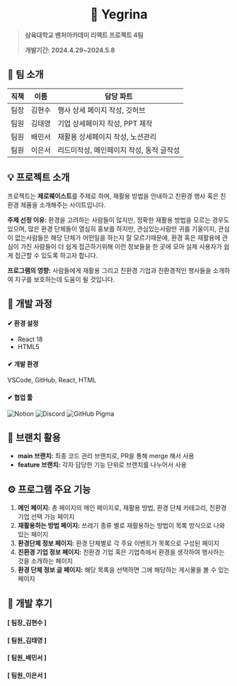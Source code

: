 <div align="center">
  <h1>🌄 Yegrina</h1>
</div>

> **삼육대학교 벤처아카데미 리엑트 프로젝트 4팀**
>
> **개발기간: 2024.4.29~2024.5.8**

## 🙌 팀 소개

| 직책 | 이름   | 담당 파트                     |
|------|--------|-------------------------------|
| 팀장 | 김현수 | 행사 상세 페이지 작성, 깃허브 |
| 팀원 | 김태영 | 기업 상세페이지 작성, PPT 제작 |
| 팀원 | 배민서 | 재활용 상세페이지 작성, 노션관리 |
| 팀원 | 이은서 | 리드미작성, 메인페이지 작성, 동적 글작성 |

## 💡 프로젝트 소개

프로젝트는 **제로웨이스트**를 주제로 하며, 재활용 방법을 안내하고 친환경 행사 혹은 친환경 제품을 소개해주는 사이트입니다.

**주제 선정 이유:** 환경을 고려하는 사람들이 많지만, 정확한 재활용 방법을 모르는 경우도 있으며, 많은 환경 단체들이 열심히 홍보를 하지만, 관심있는사람만 귀를 기울이지, 관심이 없는사람들은 해당 단체가 어떤일을 하는지 잘 모르기때문에, 환경 혹은 재활용에 관심이 가진 사람들이 더 쉽게 접근하기위해 이런 정보들을 한 곳에 모아 실제 사용자가 쉽게 접근할 수 있도록 하고자 합니다.

**프로그램의 영향:** 사람들에게 재활용 그리고 친환경 기업과 친환경적인 행사들을 소개하여 지구를 보호하는데 도움이 될 것입니다.

## 🔎 개발 과정

#### ✔ 환경 설정
- React 18
- HTML5

#### ✔ 개발 환경
VSCode, GitHub, React, HTML

#### ✔ 협업 툴
![Notion](https://img.shields.io/badge/notion-FCBFBD?style=for-the-badge&logo=notion&logoColor=white)
![Discord](https://img.shields.io/badge/discord-9999FF?style=for-the-badge&logo=discord&logoColor=black)
![GitHub](https://img.shields.io/badge/GitHub-FECC00?style=for-the-badge&logo=GitHub&logoColor=white)
Pigma

## 📌 브랜치 활용

- **main 브랜치:** 최종 코드 관리 브랜치로, PR을 통해 merge 해서 사용
- **feature 브랜치:** 각자 담당한 기능 단위로 브랜치를 나누어서 사용

## ⚙ 프로그램 주요 기능

1. **메인 페이지:** 총 페이지의 메인 페이지로, 재활용 방법, 환경 단체 카테고리, 친환경 기업 선택 가능 페이지
2. **재활용하는 방법 페이지:** 쓰레기 종류 별로 재활용하는 방법이 목록 방식으로 나와있는 페이지
3. **환경단체 정보 페이지:** 환경 단체별로 각 주요 이벤트가 목록으로 구성된 페이지
4. **친환경 기업 정보 페이지:** 친환경 기업 혹은 기업측에서 환경을 생각하여 행사하는 것을 소개하는 페이지
5. **환경 단체 정보 글 페이지:** 해당 목록을 선택하면 그에 해당하는 게시물을 볼 수 있는 페이지

## 🙏 개발 후기
#### [ 팀장_김현수 ]

#### [ 팀원_김태영 ]

#### [ 팀원_배민서 ]

#### [ 팀원_이은서 ]
